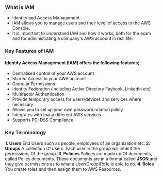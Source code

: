 ### What is IAM
* Identity and Access Management
* IAM allows you to manage users and their level of access to the AWS 
Console. 
* It is important to understand IAM and how it works, both for the exam and for administrating a company's AWS account in real life. 


### Key Features of IAM 
#### Identity Access Management (IAM) offers the following features; 
* Centralised control of your AWS account 
* Shared Access to your AWS account 
* Granular Permissions 
* Identity Federation (including Active Directory Faybook, Linkedin etc) 
* Multifactor Authentication 
* Provide temporary access for users/devices and services where necessary 
* Allows you to set up your own password rotation policy 
* Integrates with many different AWS services 
* Supports PCI DSS Compliance 



### Key Terminology
**1. Users** 
End Users such as people,  employees of an organization etc. 
**2. Groups** 
A collection Of users. Each user in the group will inherit the permissions Of the group. 
**3. Policies**
Polices are made up Of documents, called Policy documents. 
These documents are in a format called **JSON** and they give permissions as to what a User/Group/Ro1e is able to 
do. 
**4. Roles**
You create roles and then assign them to AWS Resources. 
